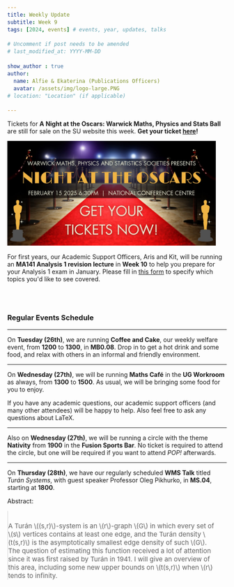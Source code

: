 ```yaml
---
title: Weekly Update
subtitle: Week 9
tags: [2024, events] # events, year, updates, talks

# Uncomment if post needs to be amended
# last_modified_at: YYYY-MM-DD

show_author : true
author:
  name: Alfie & Ekaterina (Publications Officers)
  avatar: /assets/img/logo-large.PNG
# location: "Location" (if applicable)

---
```


Tickets for **A Night at the Oscars: Warwick Maths, Physics and Stats Ball** are still for sale on the SU website this week. **Get your ticket [here](https://www.warwicksu.com/venues-events/events/4191/26244/)!**

<img src="../assets/img/Ball-banner.jpg" alt="Ball banner" width="95%"/>

For first years, our Academic Support Officers, Aris and Kit, will be running an **MA141 Analysis 1 revision lecture** in **Week 10** to help you prepare for your Analysis 1 exam in January. Please fill in [this form](https://forms.gle/oLWrqw633XrxVkEc8) to specify which topics you'd like to see covered.

<br/>
<br/>

### Regular Events Schedule

---

On **Tuesday (26th)**, we are running **Coffee and Cake**, our weekly welfare event, from **1200** to **1300**, in **MB0.08**. Drop in to get a hot drink and some food, and relax with others in an informal and friendly environment.

---

On **Wednesday (27th)**, we will be running **Maths Café** in the **UG Workroom** as always, from **1300** to **1500**. As usual, we will be bringing some food for you to enjoy.

If you have any academic questions, our academic support officers (and many other attendees) will be happy to help. Also feel free to ask any questions about LaTeX.

---

Also on **Wednesday (27th)**, we will be running a circle with the theme **Nativity** from **1900** in the **Fusion Sports Bar**. No ticket is required to attend the circle, but one will be required if you want to attend *POP!* afterwards. 

---

On **Thursday (28th)**, we have our regularly scheduled **WMS Talk** titled *Turán Systems*, with guest speaker Professor Oleg Pikhurko, in **MS.04**, starting at **1800**.

<style>
blockquote {
    padding: 10px 20px 0 0;
    margin: 0 0 0 0;
    font-size: 15px;
}
</style>

Abstract:
> A Turán \\((s,r)\\)-system is an \\(r\\)-graph \\(G\\) in which every set of \\(s\\) vertices contains at least one edge, and the Turán density \\(t(s,r)\\) is the asymptotically smallest edge density of such \\(G\\). The question of estimating this function received a lot of attention since it was first raised by Turán in 1941. I will give an overview of this area, including some new upper bounds on \\(t(s,r)\\) when \\(r\\) tends to infinity.
